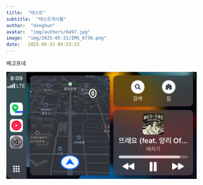 ```yaml
---
title:  "테스트"
subtitle:  "테스트게시물"
author:  "donghun"
avatar:  "img/authors/6497.jpg"
image:  "img/2025-05-31/IMG_0736.png"
date:   2025-05-31 04:53:33
---
```


배고프네

![이미지](../img/2025-05-31/IMG_0736.png)

